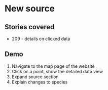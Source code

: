 # New source

## Stories covered
 - 209 - details on clicked data

## Demo
1. Navigate to the map page of the website
1. Click on a point, show the detailed data view
1. Expand source section
1. Explain changes to species
